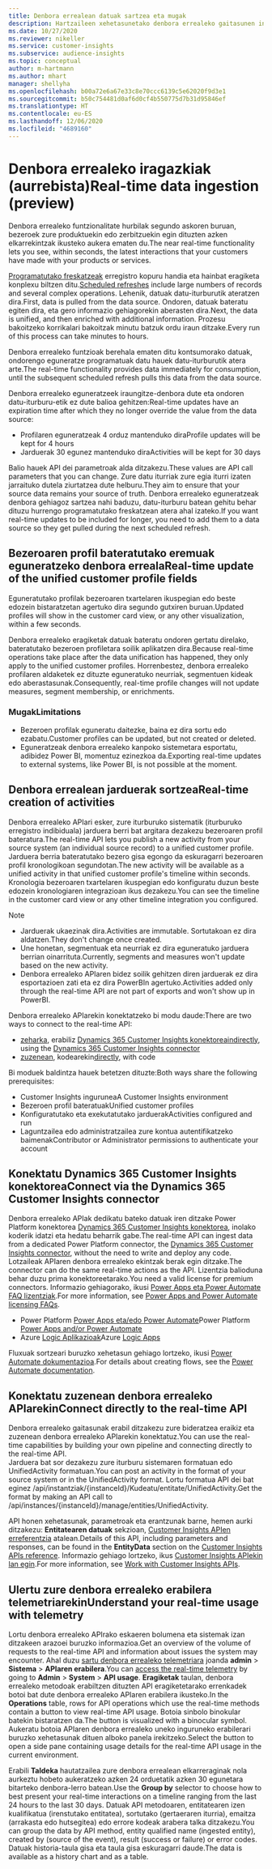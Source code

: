 ```yaml
---
title: Denbora errealean datuak sartzea eta mugak
description: Hartzaileen xehetasunetako denbora errealeko gaitasunen inguruko informazio orokorra.
ms.date: 10/27/2020
ms.reviewer: nikeller
ms.service: customer-insights
ms.subservice: audience-insights
ms.topic: conceptual
author: m-hartmann
ms.author: mhart
manager: shellyha
ms.openlocfilehash: b00a72e6a67e33c8e70ccc6139c5e62020f9d3e1
ms.sourcegitcommit: b50c754481d0af6d0cf4b550775d7b31d95846ef
ms.translationtype: HT
ms.contentlocale: eu-ES
ms.lasthandoff: 12/06/2020
ms.locfileid: "4689160"
---
```

# <a name="real-time-data-ingestion-preview"></a><span data-ttu-id="3d87e-103">Denbora errealeko iragazkiak (aurrebista)</span><span class="sxs-lookup"><span data-stu-id="3d87e-103">Real-time data ingestion (preview)</span></span>

<span data-ttu-id="3d87e-104">Denbora errealeko funtzionalitate hurbilak segundo askoren buruan, bezeroek zure produktuekin edo zerbitzuekin egin dituzten azken elkarrekintzak ikusteko aukera ematen du.</span><span class="sxs-lookup"><span data-stu-id="3d87e-104">The near real-time functionality lets you see, within seconds, the latest interactions that your customers have made with your products or services.</span></span>

<span data-ttu-id="3d87e-105">[Programatutako freskatzeak](system.md#schedule-tab) erregistro kopuru handia eta hainbat eragiketa konplexu biltzen ditu.</span><span class="sxs-lookup"><span data-stu-id="3d87e-105">[Scheduled refreshes](system.md#schedule-tab) include large numbers of records and several complex operations.</span></span> <span data-ttu-id="3d87e-106">Lehenik, datuak datu-iturburutik ateratzen dira.</span><span class="sxs-lookup"><span data-stu-id="3d87e-106">First, data is pulled from the data source.</span></span> <span data-ttu-id="3d87e-107">Ondoren, datuak bateratu egiten dira, eta gero informazio gehiagorekin aberasten dira.</span><span class="sxs-lookup"><span data-stu-id="3d87e-107">Next, the data is unified, and then enriched with additional information.</span></span> <span data-ttu-id="3d87e-108">Prozesu bakoitzeko korrikalari bakoitzak minutu batzuk ordu iraun ditzake.</span><span class="sxs-lookup"><span data-stu-id="3d87e-108">Every run of this process can take minutes to hours.</span></span>

<span data-ttu-id="3d87e-109">Denbora errealeko funtzioak berehala ematen ditu kontsumorako datuak, ondorengo eguneratze programatuak datu hauek datu-iturburutik atera arte.</span><span class="sxs-lookup"><span data-stu-id="3d87e-109">The real-time functionality provides data immediately for consumption, until the subsequent scheduled refresh pulls this data from the data source.</span></span>

<span data-ttu-id="3d87e-110">Denbora errealeko eguneratzeek iraungitze-denbora dute eta ondoren datu-iturburu-etik ez dute balioa gehitzen:</span><span class="sxs-lookup"><span data-stu-id="3d87e-110">Real-time updates have an expiration time after which they no longer override the value from the data source:</span></span>

- <span data-ttu-id="3d87e-111">Profilaren eguneratzeak 4 orduz mantenduko dira</span><span class="sxs-lookup"><span data-stu-id="3d87e-111">Profile updates will be kept for 4 hours</span></span>
- <span data-ttu-id="3d87e-112">Jarduerak 30 egunez mantenduko dira</span><span class="sxs-lookup"><span data-stu-id="3d87e-112">Activities will be kept for 30 days</span></span>

<span data-ttu-id="3d87e-113">Balio hauek API dei parametroak alda ditzakezu.</span><span class="sxs-lookup"><span data-stu-id="3d87e-113">These values are API call parameters that you can change.</span></span> <span data-ttu-id="3d87e-114">Zure datu iturriak zure egia iturri izaten jarraituko dutela ziurtatzea dute helburu.</span><span class="sxs-lookup"><span data-stu-id="3d87e-114">They aim to ensure that your source data remains your source of truth.</span></span> <span data-ttu-id="3d87e-115">Denbora errealeko eguneratzeak denbora gehiagoz sartzea nahi baduzu, datu-iturburu batean gehitu behar dituzu hurrengo programatutako freskatzean atera ahal izateko.</span><span class="sxs-lookup"><span data-stu-id="3d87e-115">If you want real-time updates to be included for longer, you need to add them to a data source so they get pulled during the next scheduled refresh.</span></span>

## <a name="real-time-update-of-the-unified-customer-profile-fields"></a><span data-ttu-id="3d87e-116">Bezeroaren profil bateratutako eremuak eguneratzeko denbora erreala</span><span class="sxs-lookup"><span data-stu-id="3d87e-116">Real-time update of the unified customer profile fields</span></span>

<span data-ttu-id="3d87e-117">Eguneratutako profilak bezeroaren txartelaren ikuspegian edo beste edozein bistaratzetan agertuko dira segundo gutxiren buruan.</span><span class="sxs-lookup"><span data-stu-id="3d87e-117">Updated profiles will show in the customer card view, or any other visualization, within a few seconds.</span></span>

<span data-ttu-id="3d87e-118">Denbora errealeko eragiketak datuak bateratu ondoren gertatu direlako, bateratutako bezeroen profiletara soilik aplikatzen dira.</span><span class="sxs-lookup"><span data-stu-id="3d87e-118">Because real-time operations take place after the data unification has happened, they only apply to the unified customer profiles.</span></span> <span data-ttu-id="3d87e-119">Horrenbestez, denbora errealeko profilaren aldaketek ez dituzte eguneratuko neurriak, segmentuen kideak edo aberastasunak.</span><span class="sxs-lookup"><span data-stu-id="3d87e-119">Consequently, real-time profile changes will not update measures, segment membership, or enrichments.</span></span>

### <a name="limitations"></a><span data-ttu-id="3d87e-120">Mugak</span><span class="sxs-lookup"><span data-stu-id="3d87e-120">Limitations</span></span>

- <span data-ttu-id="3d87e-121">Bezeroen profilak eguneratu daitezke, baina ez dira sortu edo ezabatu.</span><span class="sxs-lookup"><span data-stu-id="3d87e-121">Customer profiles can be updated, but not created or deleted.</span></span>
- <span data-ttu-id="3d87e-122">Eguneratzeak denbora errealeko kanpoko sistemetara esportatu, adibidez Power BI, momentuz ezinezkoa da.</span><span class="sxs-lookup"><span data-stu-id="3d87e-122">Exporting real-time updates to external systems, like Power BI, is not possible at the moment.</span></span>

## <a name="real-time-creation-of-activities"></a><span data-ttu-id="3d87e-123">Denbora errealean jarduerak sortzea</span><span class="sxs-lookup"><span data-stu-id="3d87e-123">Real-time creation of activities</span></span>

<span data-ttu-id="3d87e-124">Denbora errealeko APIari esker, zure iturburuko sistematik (iturburuko erregistro indibiduala) jarduera berri bat argitara dezakezu bezeroaren profil bateratura.</span><span class="sxs-lookup"><span data-stu-id="3d87e-124">The real-time API lets you publish a new activity from your source system (an individual source record) to a unified customer profile.</span></span> <span data-ttu-id="3d87e-125">Jarduera berria bateratutako bezero gisa egongo da eskuragarri bezeroaren profil kronologikoan segundotan.</span><span class="sxs-lookup"><span data-stu-id="3d87e-125">The new activity will be available as a unified activity in that unified customer profile's timeline within seconds.</span></span> <span data-ttu-id="3d87e-126">Kronologia bezeroaren txartelaren ikuspegian edo konfiguratu duzun beste edozein kronologiaren integrazioan ikus dezakezu.</span><span class="sxs-lookup"><span data-stu-id="3d87e-126">You can see the timeline in the customer card view or any other timeline integration you configured.</span></span>

> [!NOTE]
>
> - <span data-ttu-id="3d87e-127">Jarduerak ukaezinak dira.</span><span class="sxs-lookup"><span data-stu-id="3d87e-127">Activities are immutable.</span></span> <span data-ttu-id="3d87e-128">Sortutakoan ez dira aldatzen.</span><span class="sxs-lookup"><span data-stu-id="3d87e-128">They don't change once created.</span></span>
> - <span data-ttu-id="3d87e-129">Une honetan, segmentuak eta neurriak ez dira eguneratuko jarduera berrian oinarrituta.</span><span class="sxs-lookup"><span data-stu-id="3d87e-129">Currently, segments and measures won't update based on the new activity.</span></span>
> - <span data-ttu-id="3d87e-130">Denbora errealeko APIaren bidez soilik gehitzen diren jarduerak ez dira esportazioen zati eta ez dira PowerBIn agertuko.</span><span class="sxs-lookup"><span data-stu-id="3d87e-130">Activities added only through the real-time API are not part of exports and won't show up in PowerBI.</span></span>

<span data-ttu-id="3d87e-131">Denbora errealeko APIarekin konektatzeko bi modu daude:</span><span class="sxs-lookup"><span data-stu-id="3d87e-131">There are two ways to connect to the real-time API:</span></span>

- <span data-ttu-id="3d87e-132">[zeharka](#connect-via-the-dynamics-365-customer-insights-connector), erabiliz [Dynamics 365 Customer Insights konektorea](https://docs.microsoft.com/connectors/customerinsights/)</span><span class="sxs-lookup"><span data-stu-id="3d87e-132">[indirectly](#connect-via-the-dynamics-365-customer-insights-connector), using the [Dynamics 365 Customer Insights connector](https://docs.microsoft.com/connectors/customerinsights/)</span></span>
- <span data-ttu-id="3d87e-133">[zuzenean](#connect-directly-to-the-real-time-api), kodearekin</span><span class="sxs-lookup"><span data-stu-id="3d87e-133">[directly](#connect-directly-to-the-real-time-api), with code</span></span>

<span data-ttu-id="3d87e-134">Bi moduek baldintza hauek betetzen dituzte:</span><span class="sxs-lookup"><span data-stu-id="3d87e-134">Both ways share the following prerequisites:</span></span>

- <span data-ttu-id="3d87e-135">Customer Insights ingurunea</span><span class="sxs-lookup"><span data-stu-id="3d87e-135">A Customer Insights environment</span></span>
- <span data-ttu-id="3d87e-136">Bezeroen profil bateratuak</span><span class="sxs-lookup"><span data-stu-id="3d87e-136">Unified customer profiles</span></span>
- <span data-ttu-id="3d87e-137">Konfiguratutako eta exekutatutako jarduerak</span><span class="sxs-lookup"><span data-stu-id="3d87e-137">Activities configured and run</span></span>
- <span data-ttu-id="3d87e-138">Laguntzailea edo administratzailea zure kontua autentifikatzeko baimenak</span><span class="sxs-lookup"><span data-stu-id="3d87e-138">Contributor or Administrator permissions to authenticate your account</span></span>

## <a name="connect-via-the-dynamics-365-customer-insights-connector"></a><span data-ttu-id="3d87e-139">Konektatu Dynamics 365 Customer Insights konektorea</span><span class="sxs-lookup"><span data-stu-id="3d87e-139">Connect via the Dynamics 365 Customer Insights connector</span></span>

<span data-ttu-id="3d87e-140">Denbora errealeko APIak dedikatu bateko datuak iren ditzake Power Platform konektorea [Dynamics 365 Customer Insights konektorea](https://docs.microsoft.com/connectors/customerinsights/), inolako koderik idatzi eta hedatu beharrik gabe.</span><span class="sxs-lookup"><span data-stu-id="3d87e-140">The real-time API can ingest data from a dedicated Power Platform connector, the [Dynamics 365 Customer Insights connector](https://docs.microsoft.com/connectors/customerinsights/), without the need to write and deploy any code.</span></span>    
<span data-ttu-id="3d87e-141">Lotzaileak APIaren denbora errealeko ekintzak berak egin ditzake.</span><span class="sxs-lookup"><span data-stu-id="3d87e-141">The connector can do the same real-time actions as the API.</span></span> <span data-ttu-id="3d87e-142">Lizentzia balioduna behar duzu prima konektoreetarako.</span><span class="sxs-lookup"><span data-stu-id="3d87e-142">You need a valid license for premium connectors.</span></span> <span data-ttu-id="3d87e-143">Informazio gehiagorako, ikusi [Power Apps eta Power Automate FAQ lizentziak](https://docs.microsoft.com/power-platform/admin/powerapps-flow-licensing-faq).</span><span class="sxs-lookup"><span data-stu-id="3d87e-143">For more information, see [Power Apps and Power Automate licensing FAQs](https://docs.microsoft.com/power-platform/admin/powerapps-flow-licensing-faq).</span></span>

- <span data-ttu-id="3d87e-144">Power Platform [Power Apps eta/edo Power Automate](https://docs.microsoft.com/connectors/)</span><span class="sxs-lookup"><span data-stu-id="3d87e-144">Power Platform [Power Apps and/or Power Automate](https://docs.microsoft.com/connectors/)</span></span>
- <span data-ttu-id="3d87e-145">Azure [Logic Aplikazioak](https://docs.microsoft.com/azure/connectors/apis-list)</span><span class="sxs-lookup"><span data-stu-id="3d87e-145">Azure [Logic Apps](https://docs.microsoft.com/azure/connectors/apis-list)</span></span>

<span data-ttu-id="3d87e-146">Fluxuak sortzeari buruzko xehetasun gehiago lortzeko, ikusi [Power Automate dokumentazioa](https://docs.microsoft.com/power-automate/).</span><span class="sxs-lookup"><span data-stu-id="3d87e-146">For details about creating flows, see the [Power Automate documentation](https://docs.microsoft.com/power-automate/).</span></span>

## <a name="connect-directly-to-the-real-time-api"></a><span data-ttu-id="3d87e-147">Konektatu zuzenean denbora errealeko APIarekin</span><span class="sxs-lookup"><span data-stu-id="3d87e-147">Connect directly to the real-time API</span></span>

<span data-ttu-id="3d87e-148">Denbora errealeko gaitasunak erabil ditzakezu zure bideratzea eraikiz eta zuzenean denbora errealeko APIarekin konektatuz.</span><span class="sxs-lookup"><span data-stu-id="3d87e-148">You can use the real-time capabilities by building your own pipeline and connecting directly to the real-time API.</span></span>    
<span data-ttu-id="3d87e-149">Jarduera bat sor dezakezu zure iturburu sistemaren formatuan edo UnifiedActivity formatuan.</span><span class="sxs-lookup"><span data-stu-id="3d87e-149">You can post an activity in the format of your source system or in the UnifiedActivity format.</span></span> <span data-ttu-id="3d87e-150">Lortu formatua API dei bat eginez /api/instantziak/{instanceId}/Kudeatu/entitate/UnifiedActivity.</span><span class="sxs-lookup"><span data-stu-id="3d87e-150">Get the format by making an API call to /api/instances/{instanceId}/manage/entities/UnifiedActivity.</span></span>

<span data-ttu-id="3d87e-151">API honen xehetasunak, parametroak eta erantzunak barne, hemen aurki ditzakezu: **Entitatearen datuak** sekzioan, [Customer Insights APIen erreferentzia](https://developer.ci.ai.dynamics.com/api-details#api=CustomerInsights) atalean.</span><span class="sxs-lookup"><span data-stu-id="3d87e-151">Details of this API, including parameters and responses, can be found in the **EntityData** section on the [Customer Insights APIs reference](https://developer.ci.ai.dynamics.com/api-details#api=CustomerInsights).</span></span> <span data-ttu-id="3d87e-152">Informazio gehiago lortzeko, ikus [Customer Insights APIekin lan egin](apis.md).</span><span class="sxs-lookup"><span data-stu-id="3d87e-152">For more information, see [Work with Customer Insights APIs](apis.md).</span></span>

## <a name="understand-your-real-time-usage-with-telemetry"></a><span data-ttu-id="3d87e-153">Ulertu zure denbora errealeko erabilera telemetriarekin</span><span class="sxs-lookup"><span data-stu-id="3d87e-153">Understand your real-time usage with telemetry</span></span>

<span data-ttu-id="3d87e-154">Lortu denbora errealeko APIrako eskaeren bolumena eta sistemak izan ditzakeen arazoei buruzko informazioa.</span><span class="sxs-lookup"><span data-stu-id="3d87e-154">Get an overview of the volume of requests to the real-time API and information about issues the system may encounter.</span></span> <span data-ttu-id="3d87e-155">Ahal duzu [sartu denbora errealeko telemetriara](system.md#api-usage-tab) joanda **admin** > **Sistema** > **APIaren erabilera**.</span><span class="sxs-lookup"><span data-stu-id="3d87e-155">You can [access the real-time telemetry](system.md#api-usage-tab) by going to **Admin** > **System** > **API usage**.</span></span> <span data-ttu-id="3d87e-156">**Eragiketak** taulan, denbora errealeko metodoak erabiltzen dituzten API eragiketetarako errenkadek botoi bat dute denbora errealeko APIaren erabilera ikusteko.</span><span class="sxs-lookup"><span data-stu-id="3d87e-156">In the **Operations** table, rows for API operations which use the real-time methods contain a button to view real-time API usage.</span></span> <span data-ttu-id="3d87e-157">Botoia sinbolo binokular batekin bistaratzen da.</span><span class="sxs-lookup"><span data-stu-id="3d87e-157">The button is visualized with a binocular symbol.</span></span> <span data-ttu-id="3d87e-158">Aukeratu botoia APIaren denbora errealeko uneko inguruneko erabilerari buruzko xehetasunak dituen alboko panela irekitzeko.</span><span class="sxs-lookup"><span data-stu-id="3d87e-158">Select the button to open a side pane containing usage details for the real-time API usage in the current environment.</span></span>

<span data-ttu-id="3d87e-159">Erabili **Taldeka** hautatzailea zure denbora errealean elkarreraginak nola aurkeztu hobeto aukeratzeko azken 24 orduetatik azken 30 egunetara bitarteko denbora-lerro batean.</span><span class="sxs-lookup"><span data-stu-id="3d87e-159">Use the **Group by** selector to choose how to best present your real-time interactions on a timeline ranging from the last 24 hours to the last 30 days.</span></span> <span data-ttu-id="3d87e-160">Datuak API metodoaren, entitatearen izen kualifikatua (irenstutako entitatea), sortutako (gertaeraren iturria), emaitza (arrakasta edo hutsegitea) edo errore kodeak arabera talka ditzakezu.</span><span class="sxs-lookup"><span data-stu-id="3d87e-160">You can group the data by API method, entity qualified name (ingested entity), created by (source of the event), result (success or failure) or error codes.</span></span> <span data-ttu-id="3d87e-161">Datuak historia-taula gisa eta taula gisa eskuragarri daude.</span><span class="sxs-lookup"><span data-stu-id="3d87e-161">The data is available as a history chart and as a table.</span></span>
